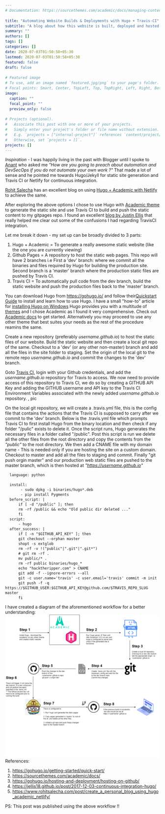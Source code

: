 ```yaml
---
# Documentation: https://sourcethemes.com/academic/docs/managing-content/

title: "Automating Website Builds & Deployments with Hugo + Travis-CI"
subtitle: "A blog about how this website is built, deployed and hosted using Hugo, Travis-CI and GitHub Pages."
summary: ""
authors: []
tags: []
categories: []
date: 2020-07-03T01:50:58+05:30
lastmod: 2020-07-03T01:50:58+05:30
featured: false
draft: false

# Featured image
# To use, add an image named `featured.jpg/png` to your page's folder.
# Focal points: Smart, Center, TopLeft, Top, TopRight, Left, Right, BottomLeft, Bottom, BottomRight.
image:
  caption: ""
  focal_point: ""
  preview_only: false

# Projects (optional).
#   Associate this post with one or more of your projects.
#   Simply enter your project's folder or file name without extension.
#   E.g. `projects = ["internal-project"]` references `content/project/deep-learning/index.md`.
#   Otherwise, set `projects = []`.
projects: []
---
```


_Inspiration_ - I was happily living in the past with Blogger until I spoke to [Anant](https://anantshri.info/) who asked me *"How are you going to preach about automation and DevSecOps if you do not automate your own work ?"* That made a lot of sense and he pointed me towards Hugo/Jekyll for static site generation and Travis CI or Netlify for continuous integration. 

[Rohit Salecha](https://www.rohitsalecha.com/#about) has an excellent blog on using [Hugo + Academic with Netlify](https://www.rohitsalecha.com/post/create_a_personal_blog_using_hugo_academic_netlify/) to achieve the same.

After exploring the above options I chose to use Hugo with [Academic theme](https://themes.gohugo.io/academic/) to generate the static site and use Travis CI to build and push the static content to my gitpages repo. I found an excellent [blog by Justin Ellis](https://jellis18.github.io/post/2017-12-03-continuous-integration-hugo/) that really helped me clear out some of the confusions I had regarding TravisCI integration. 

Let me break it down - my set up can be broadly divided to 3 parts:
1. Hugo + Academic = To generate a really awesome static website (like the one you are currently viewing)
2. Github Pages = A repository to host the static web pages. 
				  This repo will have 2 branches i.e  First a 'dev' branch: where we commit all the binaries and files required by Hugo for building the production site. Second branch is a 'master' branch where the production static files are pushed by Travis CI.
3. Travis CI = To automatically pull code from the dev branch, build the static website and push the production files back to the 'master' branch.

You can download Hugo from https://gohugo.io/ and follow their[Quickstart Guide](https://gohugo.io/getting-started/quick-start/) to install and learn how to use Hugo. I have a small "how-to" article for [installing Hugo on Windows](https://hacktheripper.blogspot.com/2020/06/installing-hugo-in-windows.html)
Hugo provides you with a multitude of [themes](https://themes.gohugo.io/) and I chose Academic as I found it very comprehensive. Check out [Academic  docs](https://sourcethemes.com/academic/docs/install/) to get started. 
Alternatively you may proceed to use any other theme that best suites your needs as the rest of the procedure reamins the same.

Create a new repository (preferably *username.github.io*) to host the static files of our website. 
Build the static website and then create a local git repo of the same. Checkout to a 'dev' (or any other non-master) branch and add all the files in the site folder to staging. Set the origin of the local git to the remote repo *username.github.io* and commit the changes to the 'dev' branch.

Goto [Travis CI](http://travis-ci.org/), login with your Github credentials, and add the *username.github.io* repository for Travis to access.
We now need to provide access of this repository to Travis CI, we do so by creating a GITHUB API Key and adding the GITHUB username and API key to the Travis CI Environment Variables associated with the newly added *username.github.io* repository.
<pic- github keys> , pic <travis env >

On the local git repository, we will create a .travis.yml file, this is the config file that contains the actions that the Travis CI is supposed to carry after we commit to the 'dev' branch.
Below is the .travis.yml file which prompts Travis CI to first install Hugo from the binary location and then check if any folder "/pulic" exists to delete it.
Once the script runs, Hugo generates the necessary files in a folder called "/public".
Post this script is run we delete all the other files from the root directory and copy the contents from the *"public"* to the root directory.
We then add a CNAME file with my domain name - This is needed only if you are hosting the site on a custom domain.
Checkout to master and add all the files to staging and commit. 
Finally "git push orgin master" and our production web static files are pushed to the master branch, which is then hosted at *"https://username.github.io"*  

```
  language: python

  install:
       - sudo dpkg -i binaries/hugo*.deb
       - pip install Pygments
  before_script: |
      if [ -d "/public" ]; then
      rm -rf /public && echo "Old public dir deleted ..."
      fi
  script:
      - hugo 
  after_success: |
      if [ -n "$GITHUB_API_KEY" ]; then
      git checkout --orphan master
      shopt -s extglob
      rm -rf -v !("public"|".git"|".git*") 
      # git rm -rf .
      mv public/* .
      rm -rf public binaries/hugo_*
      echo "hacktheripper.com" > CNAME
      git add -f --ignore-errors --all
      git -c user.name='travis' -c user.email='travis' commit -m init
      git push -f -q https://$GITHUB_USER:$GITHUB_API_KEY@github.com/$TRAVIS_REPO_SLUG master
      fi    
  ```         
I have created a diagram of the aforementioned workflow for a better understanding:
![www.hacktheripper.com workflow](images/workflow.png "www.hacktheripper.com workflow")
References:
1. https://gohugo.io/getting-started/quick-start/
2. https://sourcethemes.com/academic/docs/
3. https://gohugo.io/hosting-and-deployment/hosting-on-github/
4. https://jellis18.github.io/post/2017-12-03-continuous-integration-hugo/
5. https://www.rohitsalecha.com/post/create_a_personal_blog_using_hugo_academic_netlify/

PS: This post was published using the above workflow !!
